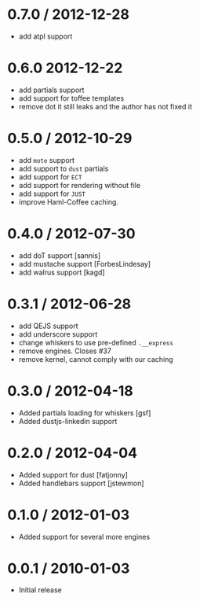 
0.7.0 / 2012-12-28 
==================

  * add atpl support

0.6.0 2012-12-22 
==================

  * add partials support
  * add support for toffee templates
  * remove dot it still leaks and the author has not fixed it

0.5.0 / 2012-10-29 
==================

  * add `mote` support
  * add support to `dust` partials
  * add support for `ECT`
  * add support for rendering without file
  * add support for `JUST`
  * improve Haml-Coffee caching.

0.4.0 / 2012-07-30 
==================

  * add doT support [sannis]
  * add mustache support [ForbesLindesay]
  * add walrus support [kagd]

0.3.1 / 2012-06-28 
==================

  * add QEJS support
  * add underscore support
  * change whiskers to use pre-defined `.__express`
  * remove engines. Closes #37
  * remove kernel, cannot comply with our caching

0.3.0 / 2012-04-18 
==================

  * Added partials loading for whiskers [gsf]
  * Added dustjs-linkedin support

0.2.0 / 2012-04-04 
==================

  * Added support for dust [fatjonny]
  * Added handlebars support [jstewmon]

0.1.0 / 2012-01-03 
==================

  * Added support for several more engines

0.0.1 / 2010-01-03
==================

  * Initial release
